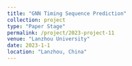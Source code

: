 ```yaml
---
title: "GNN Timing Sequence Prediction"
collection: project
type: "Paper Stage"
permalink: /project/2023-project-11
venue: "Lanzhou University"
date: 2023-1-1
location: "Lanzhou, China"
---
```


